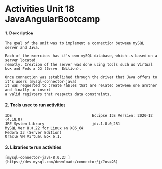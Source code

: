 # Activities Unit 18 JavaAngularBootcamp

#### 1. Description
```
The goal of the unit was to implement a connection between mySQL server and Java.

Each of the exercices has it's own mySQL database, which is based on a server located
remotly. Creation of the server was done using tools such us Virtual box and Fedora 33 (Server Edition).

Once connection was established through the driver that Java offers to it's users (mysql-connector-java)
it was requested to create tables that are related between one another and finally to insert
a valid registers that respects data constraints.

```
#### 2. Tools used to run activities
```
IDE                                     Eclipse IDE Version: 2020-12 (4.18.0)
JRE System Library                      jdk.1.8.0_281  
MySQL Ver 8.0.22 for Linux on X86_64
Fedora 33 (Server Edition)
Oracle VM Virtual Box 6.1.
```

#### 3. Libraries to run activities
```
[mysql-connector-java-8.0.23 ](https://dev.mysql.com/downloads/connector/j/?os=26)
```
